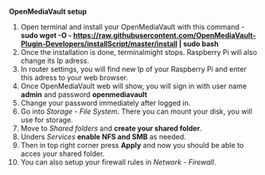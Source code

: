 **OpenMediaVault setup**
   1. Open terminal and install your OpenMediaVault with this command
    - **sudo wget -O - https://raw.githubusercontent.com/OpenMediaVault-Plugin-Developers/installScript/master/install | sudo bash**
   3. Once the installation is done, terminalmight  stops. Raspberry Pi will also change its Ip adress.
   4. In router settings, you will find new Ip of your Raspberry Pi and enter this adress to your web browser.
   5. Once OpenMediaVault web will show, you will sign in with user name **admin** and password **openmediavault**
   6. Change your password immediately after logged in.
   7. Go into *Storage - File System*. There you can mount your disk, you will use for storage.
   8. Move to *Shared folders* and **create your shared folder**.
   9. Unders *Services* **enable NFS and SMB** as needed.
   10. Then in top right corner press **Apply** and now you should be able to acces your shared folder.
   11. You can also setup your firewall rules in *Network - Firewall*.
